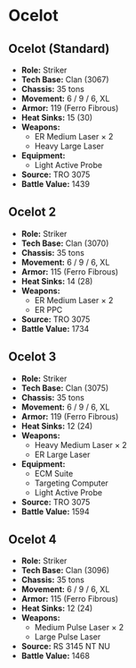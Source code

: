# Ocelot
## Ocelot (Standard)
- **Role:** Striker
- **Tech Base:** Clan (3067)
- **Chassis:** 35 tons
- **Movement:** 6 / 9 / 6, XL
- **Armor:** 119 (Ferro Fibrous)
- **Heat Sinks:** 15 (30)
- **Weapons:**
  - ER Medium Laser × 2
  - Heavy Large Laser
- **Equipment:**
  - Light Active Probe
- **Source:** TRO 3075
- **Battle Value:** 1439

## Ocelot 2
- **Role:** Striker
- **Tech Base:** Clan (3070)
- **Chassis:** 35 tons
- **Movement:** 6 / 9 / 6, XL
- **Armor:** 115 (Ferro Fibrous)
- **Heat Sinks:** 14 (28)
- **Weapons:**
  - ER Medium Laser × 2
  - ER PPC
- **Source:** TRO 3075
- **Battle Value:** 1734

## Ocelot 3
- **Role:** Striker
- **Tech Base:** Clan (3075)
- **Chassis:** 35 tons
- **Movement:** 6 / 9 / 6, XL
- **Armor:** 119 (Ferro Fibrous)
- **Heat Sinks:** 12 (24)
- **Weapons:**
  - Heavy Medium Laser × 2
  - ER Large Laser
- **Equipment:**
  - ECM Suite
  - Targeting Computer
  - Light Active Probe
- **Source:** TRO 3075
- **Battle Value:** 1594

## Ocelot 4
- **Role:** Striker
- **Tech Base:** Clan (3096)
- **Chassis:** 35 tons
- **Movement:** 6 / 9 / 6, XL
- **Armor:** 115 (Ferro Fibrous)
- **Heat Sinks:** 12 (24)
- **Weapons:**
  - Medium Pulse Laser × 2
  - Large Pulse Laser
- **Source:** RS 3145 NT NU
- **Battle Value:** 1468

